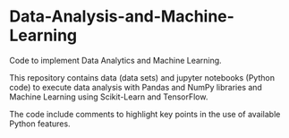 # Data-Analysis-and-Machine-Learning
Code to implement Data Analytics and Machine Learning.

This repository contains data (data sets) and jupyter notebooks (Python code) to execute data analysis with Pandas and NumPy libraries and Machine Learning using Scikit-Learn and TensorFlow.

The code include comments to highlight key points in the use of available Python features.

